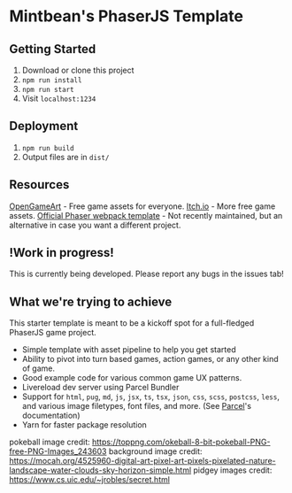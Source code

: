 # Mintbean's PhaserJS Template

## Getting Started

1. Download or clone this project
2. `npm run install`
3. `npm run start`
4. Visit `localhost:1234`

## Deployment

1. `npm run build`
2. Output files are in `dist/`

## Resources

[OpenGameArt](https://opengameart.org/) - Free game assets for everyone.
[Itch.io](https://itch.io/game-assets/free) - More free game assets.
[Official Phaser webpack template](https://github.com/photonstorm/phaser3-project-template) - Not recently maintained, but an alternative in case you want a different project.

## !Work in progress!

This is currently being developed. Please report any bugs in the issues tab!

## What we're trying to achieve

This starter template is meant to be a kickoff spot for a full-fledged PhaserJS game project.

- Simple template with asset pipeline to help you get started
- Ability to pivot into turn based games, action games, or any other kind of game.
- Good example code for various common game UX patterns.
- Livereload dev server using Parcel Bundler
- Support for `html`, `pug`, `md`, `js`, `jsx`, `ts`, `tsx`, `json`, `css`, `scss`, `postcss`, `less`, and various
  image filetypes, font files, and more. (See [Parcel](https://github.com/parcel-bundler/parcel)'s documentation)
- Yarn for faster package resolution


pokeball image credit: https://toppng.com/okeball-8-bit-pokeball-PNG-free-PNG-Images_243603
background image credit: https://mocah.org/4525960-digital-art-pixel-art-pixels-pixelated-nature-landscape-water-clouds-sky-horizon-simple.html
pidgey images credit: https://www.cs.uic.edu/~jrobles/secret.html